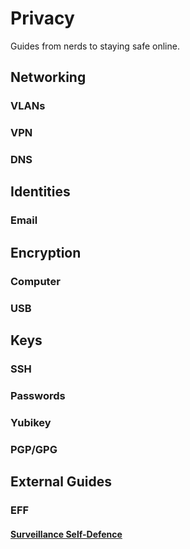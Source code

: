 # Privacy

Guides from nerds to staying safe online.

## Networking

### VLANs

### VPN
### DNS

## Identities

### Email

## Encryption

### Computer

### USB

## Keys

### SSH
### Passwords
### Yubikey
### PGP/GPG

## External Guides

### EFF

#### [Surveillance Self-Defence](https://ssd.eff.org/)
